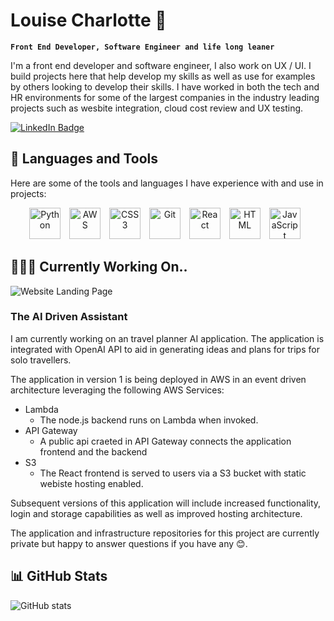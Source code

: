 <head>
    <link rel="stylesheet" href="https://kit.fontawesome.com/f0a6d108e3.css" crossorigin="anonymous">
</head>

# Louise Charlotte 👋

**`Front End Developer, Software Engineer and life long leaner`**

I'm a front end developer and software engineer, I also work on UX / UI. I build projects here that help develop my skills as well as use for examples by others looking to develop their skills. I have worked in both the tech and HR environments for some of the largest companies in the industry leading projects such as wesbite integration, cloud cost review and UX testing. 

<div id="badges">
  <a href="https://www.linkedin.com/in/charlottemackin/" target="_blank">
    <img src="https://img.shields.io/badge/LinkedIn-blue?style=for-the-badge&logo=linkedin&logoColor=white" alt="LinkedIn Badge"/>
  </a>
</div>




## 🧰 Languages and Tools
Here are some of the tools and languages I have experience with and use in projects:
<p align="center">
<img align="centre" alt="Python" width="50px" style="padding-right:10px;" src="https://cdn.jsdelivr.net/gh/devicons/devicon/icons/python/python-plain.svg" />
<img align="centre" alt="AWS" width="50px" style="padding-right:10px;" src="https://cdn.jsdelivr.net/gh/devicons/devicon/icons/amazonwebservices/amazonwebservices-original.svg" />
<img align="centre" alt="CSS3" width="50px" style="padding-right:10px;" src="icons/css3/css3-original-wordmark.svg" />
<img align="centre" alt="Git" width="50px" style="padding-right:10px;" src="https://cdn.jsdelivr.net/gh/devicons/devicon/icons/git/git-original.svg" />
<img align="centre" alt="React" width="50px" style="padding-right:10px;" src="https://cdn.jsdelivr.net/gh/devicons/devicon/icons/linux/linux-original.svg" />
<img align="centre" alt="HTML" width="50px" style="padding-right:10px;" src="https://cdn.jsdelivr.net/gh/devicons/devicon/icons/html5/html5-plain.svg" />
<img align="centre" alt="JavaScript" width="50px" style="padding-right:10px;" src="https://cdn.jsdelivr.net/gh/devicons/devicon/icons/javascript/javascript-plain.svg" />    
</p>

## 👩🏾‍💻 Currently Working On..
![Website Landing Page](Design-Mock-Up.png)
### The AI Driven Assistant
I am currently working on an travel planner AI application. The application is integrated with OpenAI API to aid in generating ideas and plans for trips for solo travellers. 

The application in version 1 is being deployed in AWS in an event driven architecture leveraging the following AWS Services:
- Lambda
    - The node.js backend runs on Lambda when invoked. 
- API Gateway
    - A public api craeted in API Gateway connects the application frontend and the backend 
- S3
    - The React frontend is served to users via a S3 bucket with static webiste hosting enabled. 

Subsequent versions of this application will include increased functionality, login and storage capabilities as well as improved hosting architecture.

The application and infrastructure repositories for this project are currently private but happy to answer questions if you have any 😊.



## 📊 GitHub Stats
![GitHub stats](https://github-readme-stats.vercel.app/api?username=MackLou&show_icons=true&theme=gruvbox)
